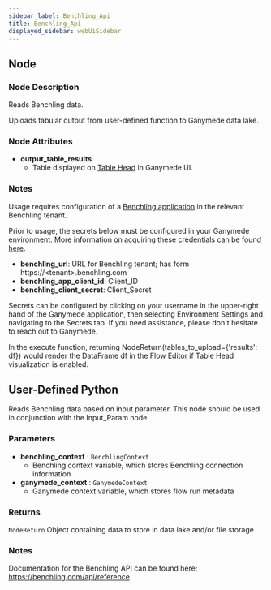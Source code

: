 ```yaml
---
sidebar_label: Benchling_Api
title: Benchling_Api
displayed_sidebar: webUiSidebar
---
```


## Node

### Node Description

Reads Benchling data.

Uploads tabular output from user-defined function to Ganymede data lake.

### Node Attributes

- **output_table_results**
  - Table displayed on [Table Head](https://docs.ganymede.bio/app/intro/Concepts#table-head) in Ganymede UI.

### Notes

Usage requires configuration of a
[Benchling application](https://docs.benchling.com/docs/getting-started-benchling-apps#getting-started)
in the relevant Benchling tenant.

Prior to usage, the secrets below must be configured in your Ganymede environment.  More information
on acquiring these credentials can be found [here](https://docs.benchling.com/docs/authentication).

- **benchling_url**: URL for Benchling tenant; has form https://\<tenant\>.benchling.com
- **benchling_app_client_id**: Client_ID
- **benchling_client_secret**: Client_Secret

Secrets can be configured by clicking on your username in the upper-right hand of the Ganymede
application, then selecting Environment Settings and navigating to the Secrets tab.  If you need
assistance, please don't hesitate to reach out to Ganymede.

In the execute function, returning NodeReturn(tables_to_upload=\{'results': df\}) would render the DataFrame df in the Flow Editor if Table Head visualization is enabled.

## User-Defined Python

Reads Benchling data based on input parameter.  This node should be used in
conjunction with the Input_Param node.

### Parameters

- **benchling_context** : `BenchlingContext`
  - Benchling context variable, which stores Benchling connection information
- **ganymede_context** : `GanymedeContext`
  - Ganymede context variable, which stores flow run metadata

### Returns

`NodeReturn`
  Object containing data to store in data lake and/or file storage

### Notes

Documentation for the Benchling API can be found here: https://benchling.com/api/reference
